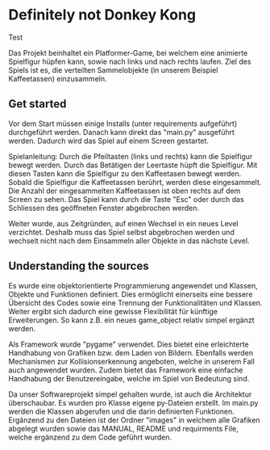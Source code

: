 # Definitely not Donkey Kong

Test

Das Projekt beinhaltet ein Platformer-Game, bei welchem eine animierte Spielfigur hüpfen kann, sowie nach links und nach rechts laufen.
Ziel des Spiels ist es, die verteilten Sammelobjekte (in unserem Beispiel Kaffeetassen) einzusammeln.

## Get started

Vor dem Start müssen einige Installs (unter requirements aufgeführt) durchgeführt werden.
Danach kann direkt das "main.py" ausgeführt werden.
Dadurch wird das Spiel auf einem Screen gestartet. 

Spielanleitung: Durch die Pfeiltasten (links und rechts) kann die Spielfigur bewegt werden.
Durch das Betätigen der Leertaste hüpft die Spielfigur. 
Mit diesen Tasten kann die Spielfigur zu den Kaffeetasen bewegt werden. Sobald die Spielfigur die Kaffeetassen berührt, werden diese eingesammelt.
Die Anzahl der eingesammelten Kaffeetassen ist oben rechts auf dem Screen zu sehen.
Das Spiel kann durch die Taste "Esc" oder durch das Schliessen des geöffneten Fenster abgebrochen werden.

Weiter wurde, aus Zeitgründen, auf einen Wechsel in ein neues Level verzichtet. Deshalb muss das Spiel selbst abgebrochen werden und wechselt nicht nach dem Einsammeln aller Objekte in das nächste Level.

## Understanding the sources

Es wurde eine objektorientierte Programmierung angewendet und Klassen, Objekte und Funktionen definiert. Dies ermöglicht einerseits eine bessere Übersicht des Codes sowie eine Trennung der Funktionalitäten und Klassen. Weiter ergibt sich dadurch eine gewisse Flexibilität für künftige Erweiterungen. So kann z.B. ein neues game_object relativ simpel ergänzt werden.

Als Framework wurde "pygame" verwendet. Dies bietet eine erleichterte Handhabung von Grafiken bzw. dem Laden von Bildern. Ebenfalls werden Mechanismen zur Kollisionserkennung angeboten, welche in unserem Fall auch angewendet wurden. Zudem bietet das Framework eine einfache Handhabung der Benutzereingabe, welche im Spiel von Bedeutung sind.

Da unser Softwareprojekt simpel gehalten wurde, ist auch die Architektur überschaubar. Es wurden pro Klasse eigene py-Dateien erstellt. Im main.py werden die Klassen abgerufen und die darin definierten Funktionen. Ergänzend zu den Dateien ist der Ordner "images" in welchem alle Grafiken abgelegt wurden sowie das MANUAL, README und requirments File, welche ergänzend zu dem Code geführt wurden.
